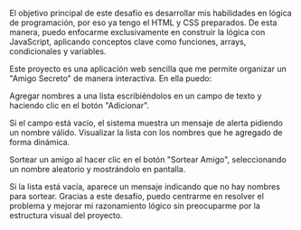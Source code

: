 El objetivo principal de este desafío es desarrollar mis habilidades en lógica de programación, por eso ya tengo el HTML y CSS preparados. De esta manera, puedo enfocarme exclusivamente en construir la lógica con JavaScript, aplicando conceptos clave como funciones, arrays, condicionales y variables.

Este proyecto es una aplicación web sencilla que me permite organizar un "Amigo Secreto" de manera interactiva. En ella puedo:

Agregar nombres a una lista escribiéndolos en un campo de texto y haciendo clic en el botón "Adicionar".

Si el campo está vacío, el sistema muestra un mensaje de alerta pidiendo un nombre válido.
Visualizar la lista con los nombres que he agregado de forma dinámica.

Sortear un amigo al hacer clic en el botón "Sortear Amigo", seleccionando un nombre aleatorio y mostrándolo en pantalla.

Si la lista está vacía, aparece un mensaje indicando que no hay nombres para sortear.
Gracias a este desafío, puedo centrarme en resolver el problema y mejorar mi razonamiento lógico sin preocuparme por la estructura visual del proyecto.
